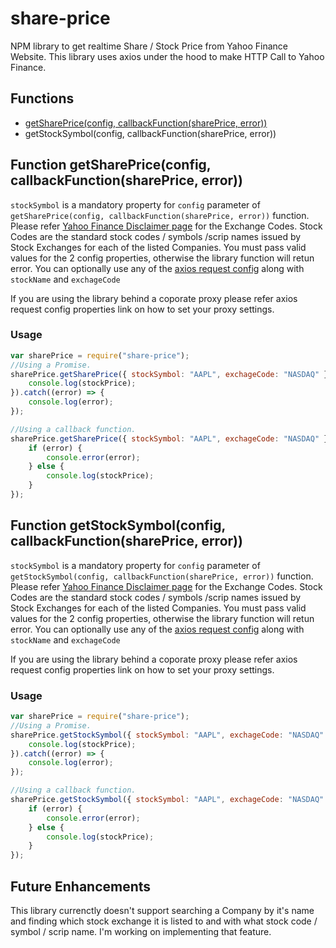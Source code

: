 # share-price
NPM library to get realtime Share / Stock Price from Yahoo Finance Website. This library uses axios under the hood to make HTTP Call to Yahoo Finance. 

## Functions

- [getSharePrice(config, callbackFunction(sharePrice, error))](#function-getStocksymbol(config,-callbackfunction(sharePrice,-error)))
- getStockSymbol(config, callbackFunction(sharePrice, error))

## Function getSharePrice(config, callbackFunction(sharePrice, error))

`stockSymbol` is a mandatory property for `config` parameter of `getSharePrice(config, callbackFunction(sharePrice, error))` function. Please refer [Yahoo Finance Disclaimer page](https://www.google.com/googlefinance/disclaimer/) for the Exchange Codes. Stock Codes are the standard stock codes / symbols /scrip names issued by Stock Exchanges for each of the listed Companies. You must pass valid values for the 2 config properties, otherwise the library function will retun error.
You can optionally use any of the [axios request config](https://www.npmjs.com/package/axios#request-config) along with `stockName` and `exchageCode`

If you are using the library behind a coporate proxy please refer axios request config properties link on how to set your proxy settings.

### Usage
```js
var sharePrice = require("share-price");
//Using a Promise.
sharePrice.getSharePrice({ stockSymbol: "AAPL", exchageCode: "NASDAQ" }).then(function(stockPrice) {
    console.log(stockPrice);
}).catch((error) => {
    console.log(error);
});

//Using a callback function.
sharePrice.getSharePrice({ stockSymbol: "AAPL", exchageCode: "NASDAQ" }, function(stockPrice, error) {
    if (error) {
        console.error(error);
    } else {
        console.log(stockPrice);
    }
});
```

## Function getStockSymbol(config, callbackFunction(sharePrice, error))

`stockSymbol` is a mandatory property for `config` parameter of `getStockSymbol(config, callbackFunction(sharePrice, error))` function. Please refer [Yahoo Finance Disclaimer page](https://www.google.com/googlefinance/disclaimer/) for the Exchange Codes. Stock Codes are the standard stock codes / symbols /scrip names issued by Stock Exchanges for each of the listed Companies. You must pass valid values for the 2 config properties, otherwise the library function will retun error.
You can optionally use any of the [axios request config](https://www.npmjs.com/package/axios#request-config) along with `stockName` and `exchageCode`

If you are using the library behind a coporate proxy please refer axios request config properties link on how to set your proxy settings.

### Usage
```js
var sharePrice = require("share-price");
//Using a Promise.
sharePrice.getStockSymbol({ stockSymbol: "AAPL", exchageCode: "NASDAQ" }).then(function(stockPrice) {
    console.log(stockPrice);
}).catch((error) => {
    console.log(error);
});

//Using a callback function.
sharePrice.getStockSymbol({ stockSymbol: "AAPL", exchageCode: "NASDAQ" }, function(stockPrice, error) {
    if (error) {
        console.error(error);
    } else {
        console.log(stockPrice);
    }
});
```

## Future Enhancements
This library currenctly doesn't support searching a Company by it's name and finding which stock exchange it is listed to and with what stock code / symbol / scrip name. I'm working on implementing that feature.

